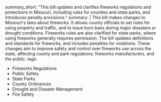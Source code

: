 summary_short: "This bill updates and clarifies fireworks regulations and protections in Missouri, including rules for counties and state parks, and introduces penalty provisions."
summary: |
  This bill makes changes to Missouri's laws about fireworks. It allows county officials to set rules for using property and traffic, and to issue burn bans during major disasters or drought conditions. Fireworks rules are also clarified for state parks, where using fireworks generally requires permission. The bill updates definitions and standards for fireworks, and includes penalties for violations. These changes aim to improve safety and control over fireworks use across the state, affecting county and park regulations, fireworks manufacturers, and the public.
tags:
  - Fireworks Regulations
  - Public Safety
  - State Parks
  - County Ordinances
  - Drought and Disaster Management
  - Fire Safety
